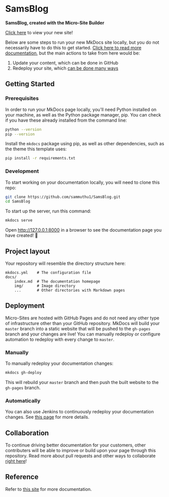 # SamsBlog
**SamsBlog, created with the Micro-Site Builder**

[Click here](https://github.com/pages/sammuthu1/SamsBlog) to view your new site!

Below are some steps to run your new MkDocs site locally, but you do not necessarily have to do this to get started. [Click here to read more documentation](https://microsite-docscom), but the main actions to take from here would be:
1. Update your content, which can be done in GitHub
2. Redeploy your site, which [can be done many ways](https://microsite-docs.optum.com/getting-started/deploy)

## Getting Started

### Prerequisites
In order to run your MkDocs page locally, you'll need Python installed on your machine, as well as the Python package manager, pip. You can check if you have these already installed from the command line:

```zsh
python --version
pip --version
```

Install the `mkdocs` package using pip, as well as other dependencies, such as the theme this template uses:

```zsh
pip install -r requirements.txt
```

### Development
To start working on your documentation locally, you will need to clone this repo:

```zsh
git clone https://github.com/sammuthu1/SamsBlog.git
cd SamsBlog
```

To start up the server, run this command:

```zsh
mkdocs serve
```

Open http://127.0.0.1:8000 in a browser to see the documentation page you have created! 🎉

## Project layout
Your repository will resemble the directory structure here:

    mkdocs.yml    # The configuration file
    docs/
        index.md  # The documentation homepage
        img/      # Image directory
        ...       # Other directories with Markdown pages

## Deployment
Micro-Sites are hosted with GitHub Pages and do not need any other type of infrastructure other than your GitHub repository. MkDocs will build your `master` branch into a static website that will be pushed to the `gh-pages` branch and your changes are live! You can manually redeploy or configure automation to redeploy with every change to `master`.

### Manually
To manually redeploy your documentation changes:

```zsh
mkdocs gh-deploy
```

This will rebuild your `master` branch and then push the built website to the `gh-pages` branch.

### Automatically
You can also use Jenkins to continuously redeploy your documentation changes. See [this page] for more details.

## Collaboration
To continue driving better documentation for your customers, other contributers will be able to improve or build upon your page through this repository. Read more about pull requests and other ways to collaborate [right here]!

## Reference
Refer to [this site] for more documentation.

<!-- external links -->
[this page]: https://microsite-docs.optum.com/getting-started/deploy
[this site]: https://microsite-docs.optum.com
[right here]: https://microsite-docs.optum.com/getting-started/collaborate
